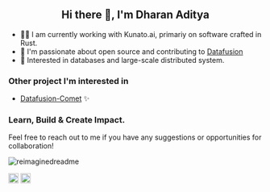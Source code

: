 <!-- - 👋 Hi, I’m @dharanad
- 👀 I’m interested in Databases, Distributed System & Learning cool stuff
- 🌱 I’m currently learning GoLang
- 💞️ I’m looking to collaborate on Database Projects
- 📫 How to reach me https://www.linkedin.com/in/dharanaditya/ -->

<!---
dharanad/dharanad is a ✨ special ✨ repository because its `README.md` (this file) appears on your GitHub profile.
You can click the Preview link to take a look at your changes.
--->

<h2 align="center">Hi there 👋, I'm Dharan Aditya</h2>

* 👨‍💻 I am currently working with Kunato.ai, primariy on software crafted in Rust.
* 🚀 I'm passionate about open source and contributing to [Datafusion](https://github.com/apache/datafusion)
* 🧠 Interested in databases and large-scale distributed system.

### Other project I'm interested in

- [Datafusion-Comet](https://github.com/apache/datafusion-comet) ✨


### Learn, Build & Create Impact.

Feel free to reach out to me if you have any suggestions or opportunities for collaboration! 

<img src="https://myreadme.vercel.app/api/embed/dharanad?panels=userstatistics,toprepositories,toplanguages,commitgraph" alt="reimaginedreadme" />

<p align="center">

<a href=https://twitter.com/dharanad target="blank"><img align="center" src=https://cdn.jsdelivr.net/npm/simple-icons@3.0.1/icons/twitter.svg alt="dharanaditya" height="20" width="20" /></a>
<a href=https://linkedin.com/in/dharanaditya target="blank"><img align="center" src=https://cdn.jsdelivr.net/npm/simple-icons@3.0.1/icons/linkedin.svg alt="dharanaditya" height="20" width="20" /></a>

</p>

<!-- <p align="center"> <img src=https://github-readme-stats.vercel.app/api?username=dharanad&show_icons=true alt=dharanad /> </p> -->

<!-- <p align="left"> <img src=https://komarev.com/ghpvc/?username=dharanad alt=dharanad/> </p> -->
